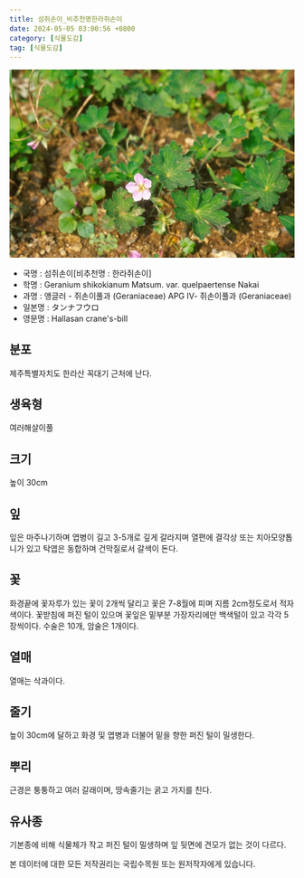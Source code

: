 ```yaml
---
title: 섬쥐손이_비추천명한라쥐손이
date: 2024-05-05 03:00:56 +0800
category: [식물도감]
tag: [식물도감]
---
```




![섬쥐손이[비추천명 : 한라쥐손이]](/assets/img/fileUpload/plants/basic/Geraniaceae/Geranium/7036/7036_1_th2.jpg)
- 국명 : 섬쥐손이[비추천명 : 한라쥐손이]
- 학명 : Geranium shikokianum Matsum. var. quelpaertense Nakai
- 과명 : 앵글러 - 쥐손이풀과 (Geraniaceae) APG Ⅳ- 쥐손이풀과 (Geraniaceae)
- 일본명 : タンナフウロ
- 영문명 : Hallasan crane's-bill


## 분포
제주특별자치도 한라산 꼭대기 근처에 난다.
## 생육형
여러해살이풀 
## 크기
높이 30cm
## 잎
잎은 마주나기하며 엽병이 길고 3-5개로 깊게 갈라지며 열편에 결각상 또는 치아모양톱니가 있고 탁엽은 동합하며 건막질로서 갈색이 돈다.
## 꽃
화경끝에 꽃자루가 있는 꽃이 2개씩 달리고 꽃은 7-8월에 피며 지름 2cm정도로서 적자색이다. 꽃받침에 퍼진 털이 있으며 꽃잎은 밑부분 가장자리에만 백색털이 있고 각각 5장씩이다. 수술은 10개, 암술은 1개이다.
## 열매
열매는 삭과이다.
## 줄기
높이 30cm에 달하고 화경 및 엽병과 더불어 밑을 향한 퍼진 털이 밀생한다.
## 뿌리
근경은 퉁퉁하고 여러 갈래이며, 땅속줄기는 굵고 가지를 친다.
## 유사종
기본종에 비해 식물체가 작고 퍼진 털이 밀생하며 잎 뒷면에 견모가 없는 것이 다르다.






본 데이터에 대한 모든 저작권리는 국립수목원 또는 원저작자에게 있습니다.
